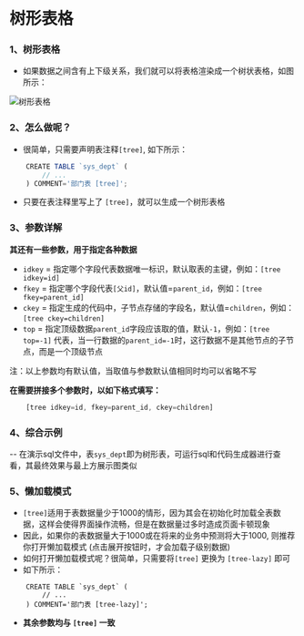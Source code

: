 # 树形表格


### 1、树形表格
- 如果数据之间含有上下级关系，我们就可以将表格渲染成一个树状表格，如图所示：

![树形表格](http://oss.dev33.cn/sa-plus/tree-table-pre.png)


### 2、怎么做呢？
- 很简单，只需要声明表注释`[tree]`, 如下所示：

``` js 
	CREATE TABLE `sys_dept` (
		// ... 
	) COMMENT='部门表 [tree]';
```
- 只要在表注释里写上了 `[tree]`，就可以生成一个树形表格

### 3、参数详解
**其还有一些参数，用于指定各种数据**


- `idkey` = 指定哪个字段代表数据唯一标识，默认取表的主键，例如：`[tree idkey=id]`
- `fkey` = 指定哪个字段代表`[父id]`，默认值=`parent_id`，例如：`[tree fkey=parent_id]`
- `ckey` = 指定生成的代码中，子节点存储的字段名，默认值=`children`，例如：`[tree ckey=children]`
- `top` = 指定顶级数据`parent_id`字段应该取的值，默认`-1`，例如：`[tree top=-1]` 代表，当一行数据的`parent_id=-1`时，这行数据不是其他节点的子节点，而是一个顶级节点


注：以上参数均有默认值，当取值与参数默认值相同时均可以省略不写

**在需要拼接多个参数时，以如下格式填写：**
``` js
	[tree idkey=id, fkey=parent_id, ckey=children]
```


### 4、综合示例
-- 在演示sql文件中，表`sys_dept`即为树形表，可运行sql和代码生成器进行查看，其最终效果与最上方展示图类似


### 5、懒加载模式
- `[tree]`适用于表数据量少于1000的情形，因为其会在初始化时加载全表数据，这样会使得界面操作流畅，但是在数据量过多时造成页面卡顿现象
- 因此，如果你的表数据量大于1000或在将来的业务中预测将大于1000, 则推荐你打开懒加载模式 (点击展开按钮时，才会加载子级别数据)
- 如何打开懒加载模式呢？很简单，只需要将`[tree]` 更换为 `[tree-lazy]` 即可
- 如下所示：
```
	CREATE TABLE `sys_dept` (
		// ... 
	) COMMENT='部门表 [tree-lazy]';
```

- **其余参数均与 `[tree]` 一致**




